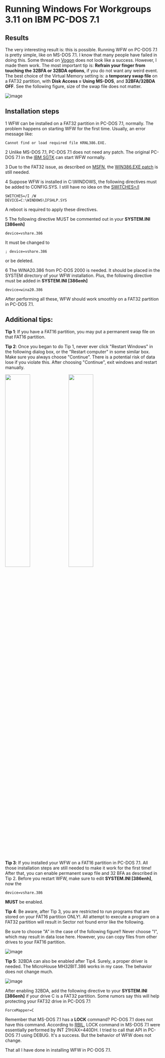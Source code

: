 # Running Windows For Workgroups 3.11 on IBM PC-DOS 7.1

## Results

The very interesting result is: this is possible. Running WFW on PC-DOS 7.1 is pretty simple, like on MS-DOS 7.1. I know that many people have failed in doing this. Some thread on [Vogon](https://www.vogons.org/viewtopic.php?f=61&t=67237) does not look like a success. However, I made them work. The most important tip is: **Refrain your finger from touching the 32BFA or 32BDA options**, if you do not want any weird event. The best choice of the Virtual Memory setting is: a **temporary swap file** on a FAT32 partition, with **Disk Access = Using MS-DOS**, and **32BFA/32BDA OFF**. See the following figure, size of the swap file does not matter. 

![image](https://github.com/pufengdu/RetroFuns/assets/5275359/6f771d3e-5ca8-4462-8502-62644be66b1d)


## Installation steps

1 WFW can be installed on a FAT32 partition in PC-DOS 7.1, normally. The problem happens on starting WFW for the first time. Usually, an error message like:

```
Cannot find or load required file KRNL386.EXE.
```

2 Unlike MS-DOS 7.1, PC-DOS 7.1 does not need any patch. The original PC-DOS 7.1 in the [IBM SGTK](https://www.ibm.com/support/pages/ibm-serverguide-scripting-toolkit-dos-edition-version-1307) can start WFW normally.

3 Due to the FAT32 issue, as described on [MSFN](https://msfn.org/board/topic/155954-how-do-i-stop-garbled-directory-after-exiting-win311/), the [WIN386.EXE patch](https://msfn.org/board/topic/155954-how-do-i-stop-garbled-directory-after-exiting-win311/?do=findComment&comment=993173) is still needed.

4 Suppose WFW is installed in C:\WINDOWS, the following directives must be added to CONFIG.SYS. I still have no idea on the [SWITCHES=/I](https://msfn.org/board/topic/185983-what-is-the-function-of-switchesi-in-pc-dos-71-configsys/#comment-1258983)

```
SWITCHES=/I /W
DEVICE=C:\WINDOWS\IFSHLP.SYS
```

A reboot is required to apply these directives.

5 The following directive MUST be commented out in your **SYSTEM.INI [386enh]**

```
device=vshare.386
```

It must be changed to 

```
; device=vshare.386
```

or be deleted.

6 The WINA20.386 from PC-DOS 2000 is needed. It should be placed in the SYSTEM directory of your WFW installation. Plus, the following directive must be added in **SYSTEM.INI [386enh]**

```
device=wina20.386
```

After performing all these, WFW should work smoothly on a FAT32 partition in PC-DOS 7.1.

## Additional tips:

**Tip 1**: If you have a FAT16 partition, you may put a permanent swap file on that FAT16 partition.

**Tip 2**: Once you began to do Tip 1, never ever click "Restart Windows" in the following dialog box, or the "Restart computer" in some similar box. Make sure you always choose "Continue". There is a potential risk of data lose if you violate this. After choosing "Continue", exit windows and restart manually.

<img src=https://github.com/pufengdu/RetroFuns/assets/5275359/cc9f368c-401d-44ca-8f99-ebeae9b24627 width="40%" /> <img src=https://github.com/pufengdu/RetroFuns/assets/5275359/2b6b27ab-f07f-44e5-9aaf-76928126de80 width="40%" />

**Tip 3**: If you installed your WFW on a FAT16 partition in PC-DOS 7.1. All those installation steps are still needed to make it work for the first time! After that, you can enable permanent swap file and 32 BFA as described in Tip 2. Before you restart WFW, make sure to edit **SYSTEM.INI [386enh]**, now the 

```
device=vshare.386 
```

**MUST** be enabled. 

**Tip 4**: Be aware, after Tip 3, you are restricted to run programs that are stored on your FAT16 partition ONLY!. All attempt to execute a program on a FAT32 partition will result in Sector not found error like the following. 

Be sure to choose "A" in the case of the following figure!! Never choose "I", which may result in data lose here. However, you can copy files from other drives to your FAT16 partition.

![image](https://github.com/pufengdu/RetroFuns/assets/5275359/1fbda580-129a-4e3c-8491-e92a9b71b25d)

**Tip 5**: 32BDA can also be enabled after Tip4. Surely, a proper driver is needed. The MicroHouse MH32BIT.386 works in my case. The behavior does not change much.

![image](https://github.com/pufengdu/RetroFuns/assets/5275359/50c743f4-158d-4085-abeb-fac1fbd2d746)

After enabling 32BDA, add the following directive to your **SYSTEM.INI [386enh]** if your drive C is a FAT32 partition. Some rumors say this will help protecting your FAT32 drive in PC-DOS 7.1

```
ForceMapper=C
```

Remember that MS-DOS 7.1 has a **LOCK** command? PC-DOS 7.1 does not have this command. According to [RBIL](http://www.ctyme.com/intr/rb-2897.htm), LOCK command in MS-DOS 7.1 were essentially performed by INT 21H/AX=440DH. I tried to call that API in PC-DOS 7.1 using DEBUG. It's a success. But the behavior of WFW does not change.

That all I have done in installing WFW in PC-DOS 7.1.

